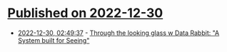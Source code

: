 # [Published on 2022-12-30](index.md)

* [2022-12-30, 02:49:37](https://lobste.rs/s/cjlpna/through_looking_glass_w_data_rabbit) - [Through the looking glass w Data Rabbit: \"A System built for Seeing\"](https://www.youtube.com/watch?v=bXRDfxp_4H0)
